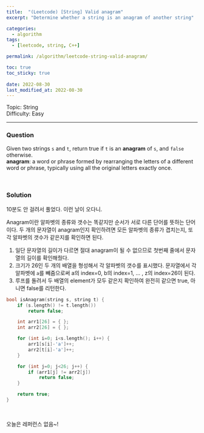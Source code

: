 ```yaml
---
title:  "(Leetcode) [String] Valid anagram"
excerpt: "Determine whether a string is an anagram of another string"

categories:
  - algorithm
tags:
  - [leetcode, string, C++]

permalink: /algorithm/leetcode-string-valid-anagram/

toc: true
toc_sticky: true
 
date: 2022-08-30
last_modified_at: 2022-08-30
---
```


Topic: String  
Difficulty: Easy

---

### Question
Given two strings `s` and `t`, return true if `t` is an **anagram** of `s`, and `false` otherwise.  
**anagram**: a word or phrase formed by rearranging the letters of a different word or phrase, typically using all the original letters exactly once.

<br>

### Solution
10분도 안 걸려서 풀었다. 이런 날이 오다니.  

Anagram이란 알파벳의 종류와 갯수는 똑같지만 순서가 서로 다른 단어를 뜻하는 단어이다. 두 개의 문자열이 anagram인지 확인하려면 모든 알파벳의 종류가 겹치는지, 또 각 알파벳의 갯수가 같은지를 확인하면 된다.  
1. 일단 문자열의 길이가 다르면 절대 anagram이 될 수 없으므로 첫번째 줄에서 문자열의 길이를 확인해줬다.
2. 크기가 26인 두 개의 배열을 형성해서 각 알파벳의 갯수를 표시했다. 문자열에서 각 알파벳에 `a`를 빼줌으로써 a의 index=0, b의 index=1, ... , z의 index=26이 된다.
3. 루프를 돌려서 두 배열의 element가 모두 같은지 확인하여 완전히 같으면 true, 아니면 false를 리턴한다.

```cpp
bool isAnagram(string s, string t) {
    if (s.length() != t.length())
        return false;

    int arr1[26] = { };
    int arr2[26] = { };

    for (int i=0; i<s.length(); i++) {
        arr1[s[i]-'a']++;
        arr2[t[i]-'a']++;
    }

    for (int j=0; j<26; j++) {
        if (arr1[j] != arr2[j])
            return false;
    }

    return true;
}
```

<br>

오늘은 레퍼런스 없음~!
